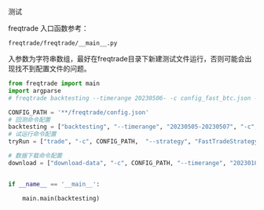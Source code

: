 

测试 

freqtrade 入口函数参考：

`freqtrade/freqtrade/__main__.py`

入参数为字符串数组，最好在freqtrade目录下新建测试文件运行，否则可能会出现找不到配置文件的问题。
    
```python
from freqtrade import main
import argparse
# freqtrade backtesting --timerange 20230506- -c config_fast_btc.json --strategy FastTradeStrategy

CONFIG_PATH = '**/freqtrade/config.json'
# 回测命令配置
backtesting = ["backtesting", "--timerange", "20230505-20230507", "-c", CONFIG_PATH, "--strategy", "FastTradeStrategy"]
# 试运行命令配置
tryRun = ["trade", "-c", CONFIG_PATH,  "--strategy", "FastTradeStrategy"]

# 数据下载命令配置
download = ["download-data", "-c", CONFIG_PATH, "--timerange", "20230101-", "-t", "5m"]


if __name__ == '__main__':

    main.main(backtesting)
    
```

